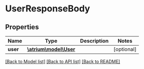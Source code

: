 # UserResponseBody

## Properties
Name | Type | Description | Notes
------------ | ------------- | ------------- | -------------
**user** | [**\atrium\model\User**](User.md) |  | [optional] 

[[Back to Model list]](../README.md#documentation-for-models) [[Back to API list]](../README.md#documentation-for-api-endpoints) [[Back to README]](../README.md)


